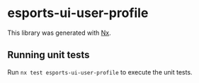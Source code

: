 # esports-ui-user-profile

This library was generated with [Nx](https://nx.dev).

## Running unit tests

Run `nx test esports-ui-user-profile` to execute the unit tests.
